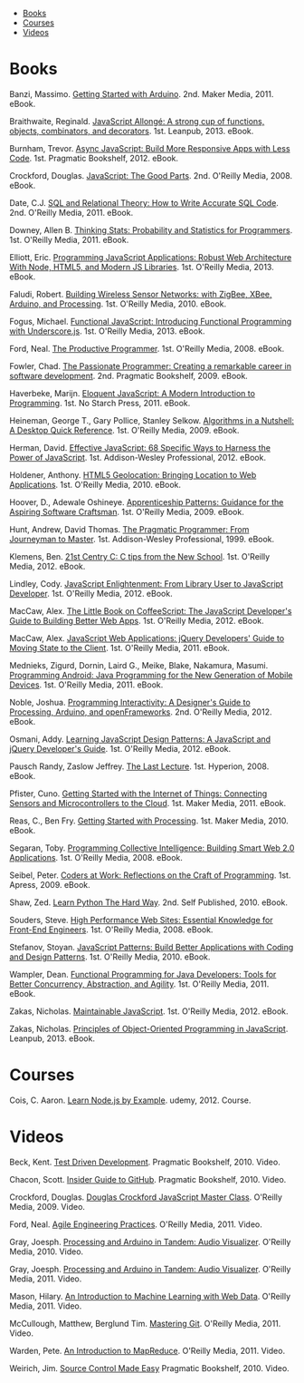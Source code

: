 * [Books](#books)
* [Courses](#courses)
* [Videos](#videos)

# Books

Banzi, Massimo. [Getting Started with Arduino](http://shop.oreilly.com/product/0636920021414.do). 2nd. Maker Media, 2011. eBook.

Braithwaite, Reginald. [JavaScript Allongé: A strong cup of functions, objects, combinators, and decorators](https://leanpub.com/javascript-allonge). 1st. Leanpub, 2013. eBook.

Burnham, Trevor. [Async JavaScript: Build More Responsive Apps with Less Code](http://pragprog.com/book/tbajs/async-javascript). 1st. Pragmatic Bookshelf, 2012. eBook.

Crockford, Douglas. [JavaScript: The Good Parts](http://www.amazon.com/gp/product/B0026OR2ZY). 2nd. O'Reilly Media, 2008. eBook.

Date, C.J. [SQL and Relational Theory: How to Write Accurate SQL Code](http://shop.oreilly.com/product/0636920022879.do). 2nd. O'Reilly Media, 2011. eBook.

Downey, Allen B. [Thinking Stats: Probability and Statistics for Programmers](http://shop.oreilly.com/product/0636920020745.do). 1st. O'Reilly Media, 2011. eBook.

Elliott, Eric. [Programming JavaScript Applications: Robust Web Architecture With Node, HTML5, and Modern JS Libraries](http://shop.oreilly.com/product/0636920024231.do). 1st. O'Reilly Media, 2013. eBook.

Faludi, Robert. [Building Wireless Sensor Networks: with ZigBee, XBee, Arduino, and Processing](http://shop.oreilly.com/product/9780596807740.do). 1st.  O'Reilly Media, 2010. eBook.

Fogus, Michael. [Functional JavaScript: Introducing Functional Programming with Underscore.js](http://shop.oreilly.com/product/0636920028857.do). 1st.  O'Reilly Media, 2013. eBook.

Ford, Neal. [The Productive Programmer](http://shop.oreilly.com/product/9780596519544.do). 1st. O'Reilly Media, 2008. eBook.

Fowler, Chad. [The Passionate Programmer: Creating a remarkable career in software development](http://pragprog.com/book/cfcar2/the-passionate-programmer). 2nd. Pragmatic Bookshelf, 2009. eBook.

Haverbeke, Marijn. [Eloquent JavaScript: A Modern Introduction to Programming](http://shop.oreilly.com/product/9781593272821.do). 1st. No Starch Press, 2011. eBook.

Heineman, George T., Gary Pollice, Stanley Selkow. [Algorithms in a Nutshell: A Desktop Quick Reference](http://shop.oreilly.com/product/9780596516246.do). 1st. O'Reilly Media, 2009. eBook.

Herman, David. [Effective JavaScript: 68 Specific Ways to Harness the Power of JavaScript](http://www.amazon.com/gp/product/B00AC1RP14). 1st. Addison-Wesley Professional, 2012. eBook.

Holdener, Anthony. [HTML5 Geolocation: Bringing Location to Web Applications](http://shop.oreilly.com/product/0636920020004.do). 1st. O'Reilly Media, 2010. eBook.

Hoover, D., Adewale Oshineye. [Apprenticeship Patterns: Guidance for the Aspiring Software Craftsman](http://www.amazon.com/gp/product/B002RMSZ7E). 1st. O'Reilly Media, 2009. eBook.

Hunt, Andrew, David Thomas. [The Pragmatic Programmer: From Journeyman to Master](http://www.amazon.com/gp/product/B000SEGEKI). 1st. Addison-Wesley Professional, 1999. eBook.

Klemens, Ben. [21st Centry C: C tips from the New School](http://shop.oreilly.com/product/0636920025108.do). 1st. O'Reilly Media, 2012. eBook.

Lindley, Cody. [JavaScript Enlightenment: From Library User to JavaScript Developer](http://shop.oreilly.com/product/0636920027713.do). 1st. O'Reilly Media, 2012. eBook.

MacCaw, Alex. [The Little Book on CoffeeScript: The JavaScript Developer's Guide to Building Better Web Apps](http://shop.oreilly.com/product/0636920024309.do). 1st. O'Reilly Media, 2012. eBook.

MacCaw, Alex. [JavaScript Web Applications: jQuery Developers' Guide to Moving State to the Client](http://shop.oreilly.com/product/0636920018421.do). 1st. O'Reilly Media, 2011. eBook.

Mednieks, Zigurd, Dornin, Laird G., Meike, Blake, Nakamura, Masumi. [Programming Android: Java Programming for the New Generation of Mobile Devices](http://shop.oreilly.com/product/0636920010364.do). 1st. O'Reilly Media, 2011. eBook.

Noble, Joshua. [Programming Interactivity: A Designer's Guide to Processing, Arduino, and openFrameworks](http://shop.oreilly.com/product/0636920021735.do). 2nd. O'Reilly Media, 2012. eBook.

Osmani, Addy. [Learning JavaScript Design Patterns: A JavaScript and jQuery Developer's Guide](http://shop.oreilly.com/product/0636920025832.do). 1st. O'Reilly Media, 2012. eBook.

Pausch Randy, Zaslow Jeffrey. [The Last Lecture](http://www.amazon.com/gp/product/B00139VU7E). 1st. Hyperion, 2008. eBook.

Pfister, Cuno. [Getting Started with the Internet of Things: Connecting Sensors and Microcontrollers to the Cloud](http://shop.oreilly.com/product/0636920013037.do). 1st.  Maker Media, 2011. eBook.

Reas, C., Ben Fry. [Getting Started with Processing](http://www.amazon.com/gp/product/B003VTZXD6). 1st. Maker Media, 2010. eBook.

Segaran, Toby. [Programming Collective Intelligence: Building Smart Web 2.0 Applications](http://www.amazon.com/gp/product/B0028N4WM4). 1st. O'Reilly Media, 2008. eBook.

Seibel, Peter. [Coders at Work: Reflections on the Craft of Programming](http://www.amazon.com/gp/product/B006RM2KBW). 1st. Apress, 2009. eBook.

Shaw, Zed. [Learn Python The Hard Way](http://learnpythonthehardway.org/). 2nd. Self Published, 2010. eBook.

Souders, Steve. [High Performance Web Sites: Essential Knowledge for Front-End Engineers](http://shop.oreilly.com/product/9780596529307.do). 1st. O'Reilly Media, 2008. eBook.

Stefanov, Stoyan. [JavaScript Patterns: Build Better Applications with Coding and Design Patterns](http://shop.oreilly.com/product/9780596806767.do). 1st. O'Reilly Media, 2010. eBook.

Wampler, Dean. [Functional Programming for Java Developers: Tools for Better Concurrency, Abstraction, and Agility](http://shop.oreilly.com/product/0636920021667.do). 1st. O'Reilly Media, 2011. eBook.

Zakas, Nicholas. [Maintainable JavaScript](http://www.amazon.com/gp/product/B0082CXEB0). 1st. O'Reilly Media, 2012. eBook.

Zakas, Nicholas. [Principles of Object-Oriented Programming in JavaScript](https://leanpub.com/oopinjavascript). Leanpub, 2013. eBook.

# Courses

Cois, C. Aaron. [Learn Node.js by Example](https://www.udemy.com/learn-nodejs-by-example). udemy, 2012. Course.

# Videos

Beck, Kent. [Test Driven Development](http://pragprog.com/screencasts/v-kbtdd/test-driven-development). Pragmatic Bookshelf, 2010. Video.

Chacon, Scott. [Insider Guide to GitHub](http://pragprog.com/screencasts/v-scgithub/insider-guide-to-github). Pragmatic Bookshelf, 2010. Video.

Crockford, Douglas. [Douglas Crockford JavaScript Master Class](http://shop.oreilly.com/product/9780596809614.do). O'Reilly Media, 2009. Video.

Ford, Neal. [Agile Engineering Practices](http://shop.oreilly.com/product/0636920020271.do). O'Reilly Media, 2011. Video.

Gray, Joesph. [Processing and Arduino in Tandem: Audio Visualizer](http://shop.oreilly.com/product/0636920013310.do). O'Reilly Media, 2010. Video.

Gray, Joesph. [Processing and Arduino in Tandem: Audio Visualizer](http://shop.oreilly.com/product/0636920018377.do). O'Reilly Media, 2011. Video.

Mason, Hilary. [An Introduction to Machine Learning with Web Data](http://shop.oreilly.com/product/0636920017493.do). O'Reilly Media, 2011. Video.

McCullough, Matthew, Berglund Tim. [Mastering Git](http://shop.oreilly.com/product/0636920017462.do). O'Reilly Media, 2011. Video.

Warden, Pete. [An Introduction to MapReduce](http://shop.oreilly.com/product/0636920020226.do). O'Reilly Media, 2011. Video.

Weirich, Jim. [Source Control Made Easy](http://pragprog.com/screencasts/v-jwsceasy/source-control-made-easy) Pragmatic Bookshelf, 2010. Video.

